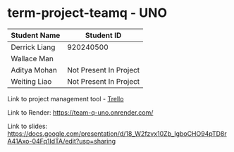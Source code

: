 # term-project-teamq - UNO

|Student Name | Student ID |
| ----------- | ---------- |
| Derrick Liang | 920240500 |
| Wallace Man | |
| Aditya Mohan | Not Present In Project |
| Weiting Liao | Not Present In Project |

Link to project management tool - [Trello](https://trello.com/invite/b/KI9kgcol/ATTIc5aa088afc557d9c786c707ffa3c7511674A06ED/csc667-term-project)

Link to Render: https://team-q-uno.onrender.com/

Link to slides: https://docs.google.com/presentation/d/18_W2fzvx10Zb_IgboCHO94pTD8rA41Axo-04Fq1IdTA/edit?usp=sharing
